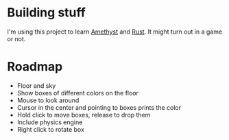 # Building stuff

I'm using this project to learn [Amethyst](https://amethyst.rs) and
[Rust](https://www.rust-lang.org/). It might turn out in a game or not.

# Roadmap

* Floor and sky
* Show boxes of different colors on the floor
* Mouse to look around
* Cursor in the center and pointing to boxes prints the color
* Hold click to move boxes, release to drop them
* Include physics engine
* Right click to rotate box
